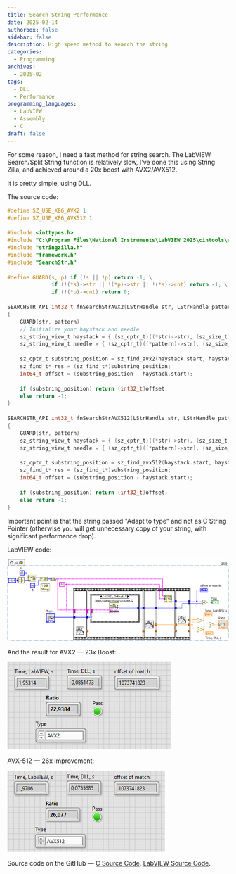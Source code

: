 ```yaml
---
title: Search String Performance
date: 2025-02-14
authorbox: false
sidebar: false
description: High speed method to search the string
categories:
  - Programming
archives:
  - 2025-02
tags:
  - DLL
  - Performance
programming_languages:
  - LabVIEW
  - Assembly
  - C
draft: false
---
```

For some reason, I need a fast method for string search. The LabVIEW Search/Split String function is relatively slow, I've done this using String Zilla, and achieved around a 20x boost with AVX2/AVX512.
<!--more-->

It is pretty simple, using DLL.

The source code:

```c
#define SZ_USE_X86_AVX2 1
#define SZ_USE_X86_AVX512 1

#include <inttypes.h>
#include "C:\Program Files\National Instruments\LabVIEW 2025\cintools\extcode.h"
#include "stringzilla.h"
#include "framework.h"
#include "SearchStr.h"

#define GUARD(s, p) if (!s || !p) return -1; \
              if (!(*s)->str || !(*p)->str || !(*s)->cnt) return -1; \
              if (!(*p)->cnt) return 0;

SEARCHSTR_API int32_t fnSearchStrAVX2(LStrHandle str, LStrHandle pattern)
{
    GUARD(str, pattern)
    // Initialize your haystack and needle
    sz_string_view_t haystack = { (sz_cptr_t)((*str)->str), (sz_size_t)(*str)->cnt };
    sz_string_view_t needle = { (sz_cptr_t)((*pattern)->str), (sz_size_t)(*pattern)->cnt };
    
    sz_cptr_t substring_position = sz_find_avx2(haystack.start, haystack.length, needle.start, needle.length);
    sz_find_t* res = (sz_find_t*)substring_position;
    int64_t offset = (substring_position - haystack.start);

    if (substring_position) return (int32_t)offset;
    else return -1;
}

SEARCHSTR_API int32_t fnSearchStrAVX512(LStrHandle str, LStrHandle pattern)
{
    GUARD(str, pattern)
    sz_string_view_t haystack = { (sz_cptr_t)((*str)->str), (sz_size_t)(*str)->cnt };
    sz_string_view_t needle = { (sz_cptr_t)((*pattern)->str), (sz_size_t)(*pattern)->cnt };

    sz_cptr_t substring_position = sz_find_avx512(haystack.start, haystack.length, needle.start, needle.length);
    sz_find_t* res = (sz_find_t*)substring_position;
    int64_t offset = (substring_position - haystack.start);

    if (substring_position) return (int32_t)offset;
    else return -1;
}
```

Important point is that the string passed "Adapt to type" and not as C String Pointer (otherwise you will get unnecessary copy of your string, with significant performance drop).

LabVIEW code:

![](assets/search_snippet.png)

And the result for AVX2 — 23x Boost:

![image-20250214143546721](assets/image-20250214143546721.png)

AVX-512 — 26x improvement:

![image-20250214143613724](assets/image-20250214143613724.png)

Source code on the GitHub — [С Source Code](https://github.com/AndrDm/LabVIEW-SlowString-Search/tree/main/SearchStringSource), [LabVIEW Source Code](https://github.com/AndrDm/LabVIEW-SlowString-Search/tree/main/SearchStringBenchmark).
